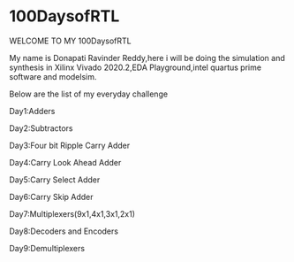 # 100DaysofRTL
WELCOME TO MY 100DaysofRTL

My name is Donapati Ravinder Reddy,here i will be doing the simulation and synthesis in Xilinx Vivado 2020.2,EDA Playground,intel quartus prime software and modelsim.

Below are the list of my everyday challenge

Day1:Adders

Day2:Subtractors

Day3:Four bit Ripple Carry Adder

Day4:Carry Look Ahead Adder

Day5:Carry Select Adder

Day6:Carry Skip Adder

Day7:Multiplexers(9x1,4x1,3x1,2x1)

Day8:Decoders and Encoders

Day9:Demultiplexers
